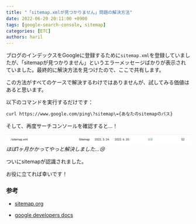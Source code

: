 ```yaml
---
title: "「sitemap.xmlが見つかりません」問題の解決方法"
date: 2022-06-20 20:11:00 +0900
tags: [google-search-console, sitemap]
categories: [ETC]
authors: haril
---
```


ブログのインデックスをGoogleに登録するために`sitemap.xml`を登録していましたが、「sitemapが見つかりません」というエラーメッセージばかりが表示されていました。最終的に解決方法を見つけたので、ここで共有します。

この方法がすべてのケースで解決するわけではありませんが、試してみる価値はあると思います。

以下のコマンドを実行するだけです：

```bash
curl https://www.google.com/ping\?sitemap\={あなたのsitemapのパス}
```

そして、再度サーチコンソールを確認すると...！

![sitemap-success](./sitemap-success.webp)
_ほぼ1ヶ月かかってやっと解決しました...😢_

ついにsitemapが認識されました。

お役に立てれば幸いです！

### 参考

- [sitemap.org](https://www.sitemaps.org/protocol.html#submit_ping)

- [google developers docs](https://developers.google.com/search/docs/advanced/sitemaps/build-sitemap?hl=ko)